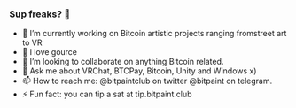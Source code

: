 ### Sup freaks? 👋

- 🔭 I’m currently working on Bitcoin artistic projects ranging fromstreet art to VR
- 🌱 I love gource
- 👯 I’m looking to collaborate on anything Bitcoin related.
- 💬 Ask me about VRChat, BTCPay, Bitcoin, Unity and Windows x)
- 📫 How to reach me: @bitpaintclub on twitter @bitpaint on telegram.
- ⚡ Fun fact: you can tip a sat at tip.bitpaint.club
